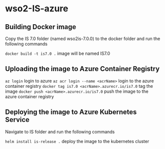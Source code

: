# wso2-IS-azure

## Building Docker image

Copy the IS 7.0 folder (named wso2is-7.0.0) to the docker folder and run the following commands

`docker build -t is7.0 .` image will be named IS7.0

## Uploading the image to Azure Container Registry

`az login` login to azure
`az acr login --name <acrName>` login to the azure container registry
`docker tag is7.0 <acrName>.azurecr.io/is7.0` tag the image
`docker push <acrName>.azurecr.io/is7.0` push the image to the azure container registry

## Deploying the image to Azure Kubernetes Service

Navigate to IS folder and run the following commands

`helm install is-release .` deploy the image to the kubernetes cluster
